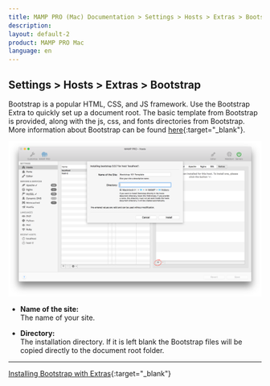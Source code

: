 ```yaml
---
title: MAMP PRO (Mac) Documentation > Settings > Hosts > Extras > Bootstrap
description: 
layout: default-2
product: MAMP PRO Mac
language: en
---
```


## Settings > Hosts > Extras > Bootstrap

Bootstrap is a popular HTML, CSS, and JS framework. Use the Bootstrap Extra to quickly set up a document root. The basic template from Bootstrap is provided, along with the js, css, and fonts directories from Bootstrap. More information about Bootstrap can be found [here](https://www.getbootstrap.com){:target="_blank"}.

![MAMP](BootStrap.png)

*  **Name of the site:**  
   The name of your site.
   
*  **Directory:**  
   The installation directory. If it is left blank the Bootstrap files will be copied directly to the document root folder. 

 ---

<i class="fa fa-play-circle-o fa-lg" aria-hidden="true"></i>  [Installing Bootstrap with Extras](https://www.youtube.com/watch?v=rygYIaKPRFw){:target="_blank"}

